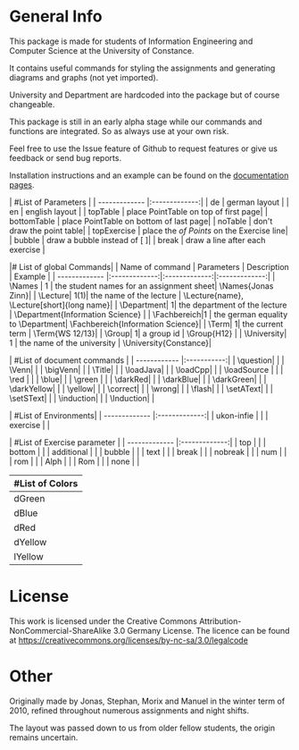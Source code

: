 # General Info

This package is made for students of Information Engineering and Computer
Science at the University of Constance.

It contains useful commands for styling the assignments and generating
diagrams and graphs (not yet imported).

University and Department are hardcoded into the package but of course
changeable.

This package is still in an early alpha stage while our commands and functions
are integrated. So as always use at your own risk.

Feel free to use the Issue feature of Github to request features or give us
feedback or send bug reports.

Installation instructions and an example can be found on the [documentation pages](http://zinnjonas.github.com/ukon-infie/).

| #List of Parameters |
| ------------- |:-------------:|
| de            | german layout |
| en      	    | english layout |
| topTable      | place PointTable on top of first page|
| bottomTable   | place PointTable on bottom of last page|
| noTable 	    | don't draw the point table|
| topExercise   | place the *of Points* on the Exercise line|
| bubble	    | draw a bubble instead of [ ]|
| break	        | draw a line after each exercise |

|# List of global Commands|
| Name of command | Parameters | Description | Example |
| ------------- |:-------------:|:-------------:|:-------------:|
| \Names | 1 | the student names for an assignment sheet| \Names{Jonas Zinn}|
| \Lecture| 1(1)| the name of the lecture | \Lecture{name}, \Lecture[short]{long name}|
| \Department| 1| the department of the lecture | \Department{Information Science} |
| \Fachbereich|1 | the german equality to \Department| \Fachbereich{Information Science}|
| \Term| 1| the current term | \Term{WS 12/13}|
| \Group| 1| a group id  | \Group{H12} |
| \University| 1 | the name of the university | \University{Constance}|

| #List of document commands |
| ------------ |:-----------:|
| \question| |
| \Venn| |
| \bigVenn| |
| \Title| |
| \loadJava| |
| \loadCpp| |
| \loadSource | |
| \red | |
| \blue| |
| \green | |
| \darkRed| |
| \darkBlue| |
| \darkGreen| |
| \darkYellow| |
| \yellow| |
| \correct| |
| \wrong| |
| \flash| |
| \setAText| |
| \setSText| |
| \induction| |
| \Induction| |

| #List of Environments|
| ------------- |:-------------:|
| ukon-infie | |
| exercise | |

| #List of Exercise parameter |
| ------------- |:-------------:|
| top | |
| bottom | |
| additional | |
| bubble | |
| text | |
| break | |
| nobreak | |
| num | |
| rom | |
| Alph | |
| Rom | |
| none | |

| #List of Colors |
| ------------- |
| dGreen|
| dBlue|
| dRed|
| dYellow |
|lYellow|

# License

This work is licensed under the Creative Commons
Attribution-NonCommercial-ShareAlike 3.0 Germany License.
The licence can be found at https://creativecommons.org/licenses/by-nc-sa/3.0/legalcode

# Other

Originally made by Jonas, Stephan, Morix and Manuel in the winter term of
2010, refined throughout numerous assignments and night shifts.

The layout was passed down to us from older fellow students, the origin
remains uncertain.

